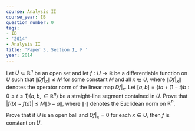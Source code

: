 ```yaml
---
course: Analysis II
course_year: IB
question_number: 0
tags:
- IB
- '2014'
- Analysis II
title: 'Paper 3, Section I, F '
year: 2014
---
```




Let $U \subset \mathbb{R}^{n}$ be an open set and let $f: U \rightarrow \mathbb{R}$ be a differentiable function on $U$ such that $\left\|\left.D f\right|_{x}\right\| \leqslant M$ for some constant $M$ and all $x \in U$, where $\left\|\left.D f\right|_{x}\right\|$ denotes the operator norm of the linear map $\left.D f\right|_{x}$. Let $[a, b]=\{t a+(1-t) b: 0 \leqslant t \leqslant 1\}\left(a, b, \in \mathbb{R}^{n}\right)$ be a straight-line segment contained in $U$. Prove that $|f(b)-f(a)| \leqslant M\|b-a\|$, where $\|\cdot\|$ denotes the Euclidean norm on $\mathbb{R}^{n}$.

Prove that if $U$ is an open ball and $\left.D f\right|_{x}=0$ for each $x \in U$, then $f$ is constant on $U$.